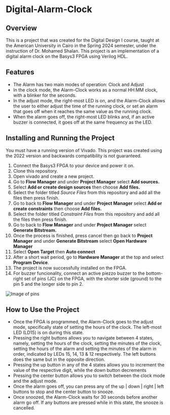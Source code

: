# Digital-Alarm-Clock
## Overview
This is a project that was created for the Digital Design I course, taught at the American University in Cairo in the Spring 2024 semester, under the instruction of Dr. Mohamed Shalan.
This project is an implementation of a digital alarm clock on the Basys3 FPGA using Verilog HDL.
## Features
* The Alarm has two main modes of operation: Clock and Adjust
* In the clock mode, the Alarm-Clock works as a normal HH:MM clock, with a blinker for the seconds.
* In the adjust mode, the right-most LED is on, and the Alarm-Clock allows the user to either adjust the time of the running clock, or set an alarm that goes off when it reaches the same value as the running clock.
* When the alarm goes off, the right-most LED blinks and, if an active buzzer is connected, it goes off at the same frequency as the LED.

## Installing and Running the Project
You must have a running version of Vivado. This project was created using the 2022 version and backwards compatibility is not guaranteed.
1. Connect the Basys3 FPGA to your device and power it on.
2. Clone this repository.
3. Open vivado and create a new project.
4. Go to **Flow Manager** and under **Project Manager** select **Add sources.**
5. Select **Add or create design sources** then choose **Add files.**
6. Select the folder titled *Source Files* from this repository and add all the files then press finish.
7. Go to back to **Flow Manager** and under **Project Manager** select **Add or create constraints** then choose **Add files.**
8. Select the folder titled *Constraint Files* from this repository and add all the files then press finish.
9. Go to back to **Flow Manager** and under **Project Manager** select **Generate Bitstream.**
10. Once the process is finished, press cancel then go back to **Project Manager** and under **Generate Bitstream** select **Open Hardware Manager**
11. Select **Open Target** then **Auto connect**
12. After a short wait period, go to **Hardware Manager** at the top and select **Program Device**.
13. The project is now successfully installed on the FPGA.
14. For buzzer funcionality, connect an active piezzo buzzer to the bottom-right set of pins (JC) on the FPGA, with the shorter side (ground) to the pin 5 and the longer side to pin 2.

![Image of pins](https://encrypted-tbn0.gstatic.com/images?q=tbn:ANd9GcTU4IlqUigt0jltnD6JjE16ZewN7i60rF8OfzQBc0YSpQ&s) 

## How to Use the Project
* Once the FPGA is programmed, the Alarm-Clock goes to the adjust mode, specifically state of setting the hours of the clock. The left-most LED (LD15) is on during this state.
* Pressing the right buttons allows you to navigate between 4 states, namely, setting the hours of the clock, setting the minutes of the clock, setting the hours of the alarm and setting the minutes of the alarm in order, indicated by LEDs 15, 14, 13 & 12 respectively. The left buttons does the same but in the opposite direction.
* Pressing the up button in any of the 4 states allows you to increment the value of the respective digit, while the down button decrements
* Pressing the center button allows you to switch between the clock mode and the adjust mode.
* Once the alarm goes off, you can press any of the up | down | right | left buttons to stop and the center button to snooze.
* Once snoozed, the Alarm-Clock waits for 30 seconds before another alarm go off. If any buttons are pressed while in this state, the snooze is cancelled.


  
 
